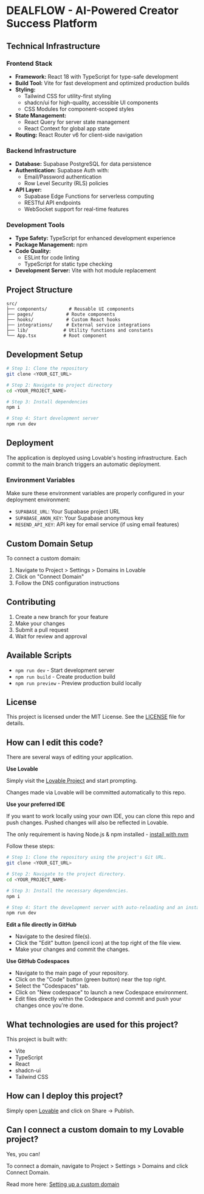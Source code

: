 # DEALFLOW - AI-Powered Creator Success Platform

## Technical Infrastructure

### Frontend Stack
- **Framework:** React 18 with TypeScript for type-safe development
- **Build Tool:** Vite for fast development and optimized production builds
- **Styling:** 
  - Tailwind CSS for utility-first styling
  - shadcn/ui for high-quality, accessible UI components
  - CSS Modules for component-scoped styles
- **State Management:** 
  - React Query for server state management
  - React Context for global app state
- **Routing:** React Router v6 for client-side navigation

### Backend Infrastructure
- **Database:** Supabase PostgreSQL for data persistence
- **Authentication:** Supabase Auth with:
  - Email/Password authentication
  - Row Level Security (RLS) policies
- **API Layer:** 
  - Supabase Edge Functions for serverless computing
  - RESTful API endpoints
  - WebSocket support for real-time features

### Development Tools
- **Type Safety:** TypeScript for enhanced development experience
- **Package Management:** npm
- **Code Quality:**
  - ESLint for code linting
  - TypeScript for static type checking
- **Development Server:** Vite with hot module replacement

## Project Structure

```
src/
├── components/        # Reusable UI components
├── pages/            # Route components
├── hooks/            # Custom React hooks
├── integrations/     # External service integrations
├── lib/             # Utility functions and constants
└── App.tsx          # Root component
```

## Development Setup

```sh
# Step 1: Clone the repository
git clone <YOUR_GIT_URL>

# Step 2: Navigate to project directory
cd <YOUR_PROJECT_NAME>

# Step 3: Install dependencies
npm i

# Step 4: Start development server
npm run dev
```

## Deployment

The application is deployed using Lovable's hosting infrastructure. Each commit to the main branch triggers an automatic deployment.

### Environment Variables
Make sure these environment variables are properly configured in your deployment environment:

- `SUPABASE_URL`: Your Supabase project URL
- `SUPABASE_ANON_KEY`: Your Supabase anonymous key
- `RESEND_API_KEY`: API key for email service (if using email features)

## Custom Domain Setup

To connect a custom domain:
1. Navigate to Project > Settings > Domains in Lovable
2. Click on "Connect Domain"
3. Follow the DNS configuration instructions

## Contributing

1. Create a new branch for your feature
2. Make your changes
3. Submit a pull request
4. Wait for review and approval

## Available Scripts

- `npm run dev` - Start development server
- `npm run build` - Create production build
- `npm run preview` - Preview production build locally

## License

This project is licensed under the MIT License. See the [LICENSE](LICENSE) file for details.

## How can I edit this code?

There are several ways of editing your application.

**Use Lovable**

Simply visit the [Lovable Project](https://lovable.dev/projects/ab9f700b-4cfa-4c51-8562-ab014700bea0) and start prompting.

Changes made via Lovable will be committed automatically to this repo.

**Use your preferred IDE**

If you want to work locally using your own IDE, you can clone this repo and push changes. Pushed changes will also be reflected in Lovable.

The only requirement is having Node.js & npm installed - [install with nvm](https://github.com/nvm-sh/nvm#installing-and-updating)

Follow these steps:

```sh
# Step 1: Clone the repository using the project's Git URL.
git clone <YOUR_GIT_URL>

# Step 2: Navigate to the project directory.
cd <YOUR_PROJECT_NAME>

# Step 3: Install the necessary dependencies.
npm i

# Step 4: Start the development server with auto-reloading and an instant preview.
npm run dev
```

**Edit a file directly in GitHub**

- Navigate to the desired file(s).
- Click the "Edit" button (pencil icon) at the top right of the file view.
- Make your changes and commit the changes.

**Use GitHub Codespaces**

- Navigate to the main page of your repository.
- Click on the "Code" button (green button) near the top right.
- Select the "Codespaces" tab.
- Click on "New codespace" to launch a new Codespace environment.
- Edit files directly within the Codespace and commit and push your changes once you're done.

## What technologies are used for this project?

This project is built with:

- Vite
- TypeScript
- React
- shadcn-ui
- Tailwind CSS

## How can I deploy this project?

Simply open [Lovable](https://lovable.dev/projects/ab9f700b-4cfa-4c51-8562-ab014700bea0) and click on Share -> Publish.

## Can I connect a custom domain to my Lovable project?

Yes, you can!

To connect a domain, navigate to Project > Settings > Domains and click Connect Domain.

Read more here: [Setting up a custom domain](https://docs.lovable.dev/tips-tricks/custom-domain#step-by-step-guide)
